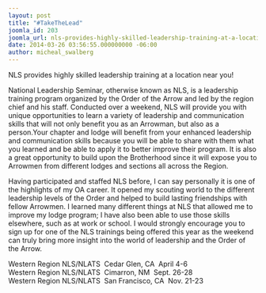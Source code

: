 ```yaml
---
layout: post
title: "#TakeTheLead"
joomla_id: 203
joomla_url: nls-provides-highly-skilled-leadership-training-at-a-location-near-you
date: 2014-03-26 03:56:55.000000000 -06:00
author: micheal_swalberg
---
```


NLS provides highly skilled leadership training at a location near you!

<!--more-->

National Leadership Seminar, otherwise known as NLS, is a leadership training program organized by the Order of the Arrow and led by the region chief and his staff. Conducted over a weekend, NLS will provide you with unique opportunities to learn a variety of leadership and communication skills that will not only benefit you as an Arrowman, but also as a person.Your chapter and lodge will benefit from your enhanced leadership and communication skills because you will be able to share with them what you learned and be able to apply it to better improve their program. It is also a great opportunity to build upon the Brotherhood since it will expose you to Arrowmen from different lodges and sections all across the Region.

Having participated and staffed NLS before, I can say personally it is one of the highlights of my OA career. It opened my scouting world to the different leadership levels of the Order and helped to build lasting friendships with fellow Arrowmen. I learned many different things at NLS that allowed me to improve my lodge program; I have also been able to use those skills elsewhere, such as at work or school. I would strongly encourage you to sign up for one of the NLS trainings being offered this year as the weekend can truly bring more insight into the world of leadership and the Order of the Arrow.

Western Region NLS/NLATS ­ Cedar Glen, CA ­ April 4­-6<br />Western Region NLS/NLATS ­ Cimarron, NM ­ Sept. 26­-28<br />Western Region NLS/NLATS ­ San Francisco, CA ­ Nov. 21-­23

